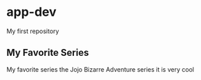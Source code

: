 # app-dev
My first repository
## My Favorite Series
My favorite series the Jojo Bizarre Adventure series
it is very cool
